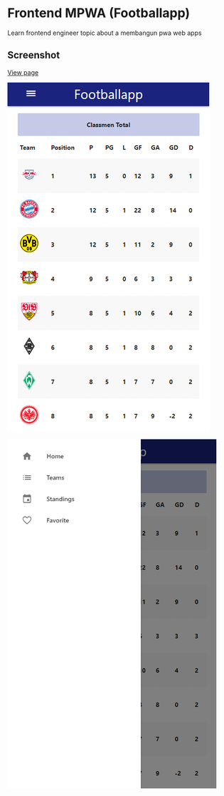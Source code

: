# Frontend MPWA (Footballapp)
Learn frontend engineer topic about a membangun pwa web apps

## Screenshot
[View page](https://anantyan.github.io/footballapp/dist/)

![alt_text](https://raw.githubusercontent.com/anantyan/footballapp/main/Screenshot%202020-10-29%20152210.png)

![alt_text](https://raw.githubusercontent.com/anantyan/footballapp/main/Screenshot%202020-10-29%20152249.png)
